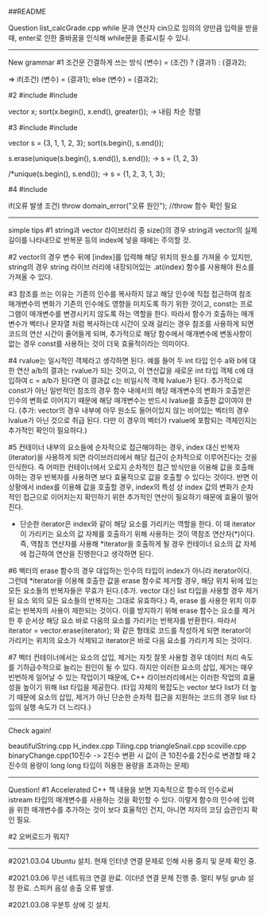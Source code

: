 ##README

Question list_calcGrade.cpp
while 문과 연산자 cin으로 임의의 양만큼 입력을 받을 때, enter로 인한 줄바꿈을 인식해 while문을 종료시킬 수 있나.

-------------------------------------------------------------------------------------------

New grammar
#1
조건문 간결하게 쓰는 방식
(변수) = (조건) ? (결과1) : (결과2);

=>
if(조건) (변수) = (결과1);
else (변수) = (결과2);
	
#2
#include <algorithm>
#include <functional>

vector<type> x;
sort(x.begin(), x.end(), greater<type>()); -> 내림 차순 정렬


#3
#include <algorithm>
#include <vector>

vector<int> s = {3, 1, 1, 2, 3};
sort(s.begin(), s.end());

s.erase(unique(s.begin(), s.end()), s.end());
-> s = {1, 2, 3}

/*unique(s.begin(), s.end());
-> s = {1, 2, 3, 1, 3};

#4
#include <stdexcept>

if(오류 발생 조건) throw domain_error("오류 원인");
//throw 함수 확인 필요



-------------------------------------------------------------------------------------------

simple tips
#1
string과 vector 라이브러리 중 size()의 경우 string과 vector의 실제 길이를 나타내므로 반복문 등의 index에
넣을 때에는 주의할 것.

#2
vector의 경우 변수 뒤에 [index]를 입력해 해당 위치의 원소를 가져올 수 있지만, string의 경우 string 라이브
러리에 내장되어있는 .at(index) 함수를 사용해야 원소를 가져올 수 있다.

#3
참조를 쓰는 이유는 기존의 인수를 복사하지 않고 해당 인수에 직접 접근하여 참조 매개변수의 변화가 기존의 인수에도 
영향을 미치도록 하기 위한 것이고, const는 프로그램이 매개변수를 변경시키지 않도록 하는 역할을 한다. 따라서 
함수가 호출하는 매개변수가 벡터나 문자열 처럼 복사하는데 시간이 오래 걸리는 경우 참조를 사용하게 되면 코드의
연산 시간이 줄어들게 되며, 추가적으로 해당 함수에서 매개변수에 변동사항이 없는 경우 const를 사용하는 것이
더욱 효율적이라는 의미이다.

#4
rvalue는 일시적인 객체라고 생각하면 된다. 예를 들어 두 int 타입 인수 a와 b에 대한 연산 a/b의 결과는 rvalue가
되는 것이고, 이 연산값을 새로운 int 타입 객체 c에 대입하여 c = a/b가 된다면 이 결과값 c는 비일시적 객체 lvalue가
된다. 추가적으로 const가 아닌 일반적인 참조의 경우 함수 내에서의 해당 매개변수의 변화가 호출받은 인수의 변화로
이어지기 때문에 해당 매개변수는 반드시 lvalue를 호출한 값이여야 한다. 
(추가: vector의 경우 내부에 아무 원소도 들어이있지 않는 비어있는 벡터의 경우 lvalue가 아닌 것으로 취급 된다.
다만 이 경우의 벡터가 rvalue에 포함되는 객체인지는 추가적인 확인이 필요하다.)

#5
컨테이너 내부의 요소들에 순차적으로 접근해야하는 경우, index 대신 반복자(iterator)을 사용하게 되면 라이브러리에서 
해당 접근이 순차적으로 이루어진다는 것을 인식한다. 즉 어떠한 컨테이너에서 오로지 순차적인 접근 방식만을 이용해 
값을 호출해야하는 경우 반복자를 사용하면 보다 효율적으로 값을 호출할 수 있다는 것이다. 반면 이 상황에서 index를 이용해
값을 호출할 경우, index의 특성 상 index 값의 변화가 순차적인 접근으로 이어지는지 확인하기 위한 추가적인 연산이 필요하기
때문에 효율이 떨어진다.
+ 단순한 iterator은 index와 같이 해당 요소를 가리키는 역할을 한다. 이 때 iterator이 가리키는 요소의 값 자체를 
호출하기 위해 사용하는 것이 역참조 연산자(*)이다. 즉, 역참조 연산자를 사용해 *iterator을 호출하게 될 경우 컨테이너 요소의
값 자체에 접근하여 연산을 진행한다고 생각하면 된다.

#6
벡터의 erase 함수의 경우 대입하는 인수의 타입이 index가 아니라 iterator이다. 그런데 *iterator을 이용해 호출한
값을 erase 함수로 제거할 경우, 해당 위치 뒤에 있는 모든 요소들의 반복자들은 무효가 된다.(추가. vector 대신 list 타입을
사용할 경우 제거된 요소 외의 모든 요소들의 반복자는 그대로 유효하다.) 즉, erase 를 사용한 위치 이후로는 반복자의 사용이 
제한되는 것이다. 이를 방지하기 위해 erase 함수는 요소를 제거한 후 순서상 해당 요소 바로 다음의 요소를 가리키는 반복자를 
반환한다. 따라서 iterator = vector.erase(iterator); 와 같은 형태로 코드를 작성하게 되면 iterator이 가리키는
위치의 요소가 삭제되고 iterator은 바로 다음 요소를 가리키게 되는 것이다.

#7
벡터 컨테이너에서는 요소의 삽입, 제거는 자칫 잘못 사용할 경우 데이터 처리 속도를 기하급수적으로 늘리는 원인이 될 수 있다.
하지만 이러한 요소의 삽입, 제거는 매우 빈번하게 일어날 수 있는 작업이기 때문에, C++ 라이브러리에서는 이러한 작업의 효율성을
높이기 위해 list 타입을 제공한다. (타입 자체의 복잡도는 vector 보다 list가 더 높기 때문에 요소의 삽입, 제거가 아닌 단순한
순차적 접근을 지원하는 코드의 경우 list 타입의 실행 속도가 더 느리다.) 

-------------------------------------------------------------------------------------------

Check again!

beautifulString.cpp
H_index.cpp
Tiling.cpp
triangleSnail.cpp
scoville.cpp
binaryChange.cpp(10진수 -> 2진수 변환 시 값이 큰 10진수를 2진수로 변경할 때 2진수의 용량이 long long 타입이 허용한 용량을 초과하는 문제)


-------------------------------------------------------------------------------------------

Question!
#1
Accelerated C++ 책 내용을 보면 지속적으로 함수의 인수로써 istream 타입의 매개변수를 사용하는 것을 확인할 수 있다. 
이렇게 함수의 인수에 입력을 위한 매개변수를 추가하는 것이 보다 효율적인 건지, 아니면 저자의 코딩 습관인지 확인 필요.

#2
오버로드가 뭐지?


-------------------------------------------------------------------------------------------

#2021.03.04
Ubuntu 설치. 현재 인터넷 연결 문제로 인해 사용 중지 및 문제 확인 중.

#2021.03.06
무선 네트워크 연결 완료. 이더넷 연결 문제 진행 중.
멀티 부팅 grub 설정 완료. 스피커 음성 송출 오류 발생.

#2021.03.08
우분투 상에 깃 설치.